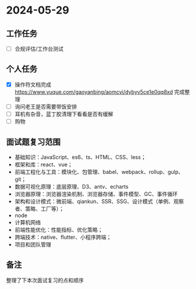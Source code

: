 # 2024-05-29

## 工作任务

- [ ] 合规评估/工作台测试

## 个人任务

- [x] 操作符文档完成 https://www.yuque.com/gaoyanbing/aomcvi/dybyv5ce1e0qq8xd 完成整理
- [ ] 询问老王是否需要带饭安排
- [ ] 耳机有杂音，蓝丁胶清理下看看是否有缓解
- [ ] 购物

## 面试题复习范围

- 基础知识：JavaScript、es6、ts、HTML、CSS、less；
- 框架和库：react、vue；
- 前端工程化与工具：模块化、包管理、babel、webpack、rollup、gulp、git；
- 数据可视化原理：底层原理、D3、antv、echarts
- 浏览器原理：浏览器渲染机制、浏览器存储、事件模型、GC、事件循环
- 架构和设计模式：微前端、qiankun、SSR、SSG、设计模式（单例、观察者、策略、工厂等）；
- node
- 计算机网络
- 前端性能优化：性能指标、优化策略；
- 跨端技术：native、flutter、小程序跨端；
- 项目和团队管理

## 备注

整理了下本次面试复习的点和顺序
